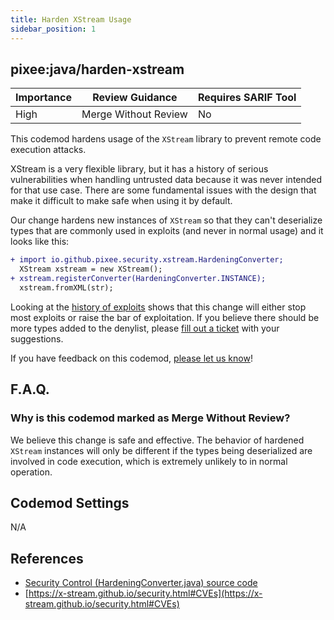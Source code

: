 ```yaml
---
title: Harden XStream Usage
sidebar_position: 1
---
```



## pixee:java/harden-xstream
| Importance | Review Guidance      | Requires SARIF Tool |
|------------|----------------------|---------------------|
 | High       | Merge Without Review | No                  |

This codemod hardens usage of the `XStream` library to prevent remote code execution attacks.

XStream is a very flexible library, but it has a history of serious vulnerabilities when handling untrusted data because it was never intended for that use case. There are some fundamental issues with the design that make it difficult to make safe when using it by default.

Our change hardens new instances of `XStream` so that they can't deserialize types that are commonly used in exploits (and never in normal usage) and it looks like this:

```diff
+ import io.github.pixee.security.xstream.HardeningConverter;
  XStream xstream = new XStream();
+ xstream.registerConverter(HardeningConverter.INSTANCE);
  xstream.fromXML(str);
```

Looking at the [history of exploits](https://x-stream.github.io/security.html#CVEs) shows that this change will either stop most exploits or raise the bar of exploitation. If you believe there should be more types added to the denylist, please [fill out a ticket](https://github.com/pixee/java-security-toolkit/issues/new) with your suggestions.

If you have feedback on this codemod, [please let us know](mailto:feedback@pixee.ai)!

## F.A.Q. 

### Why is this codemod marked as Merge Without Review?

We believe this change is safe and effective. The behavior of hardened `XStream` instances will only be different if the types being deserialized are involved in code execution, which is extremely unlikely to in normal operation.   

## Codemod Settings

N/A

## References
* [Security Control (HardeningConverter.java) source code](https://github.com/pixee/java-security-toolkit-xstream/blob/main/src/main/java/io/github/pixee/security/xstream/HardeningConverter.java)
* [https://x-stream.github.io/security.html#CVEs](https://x-stream.github.io/security.html#CVEs)